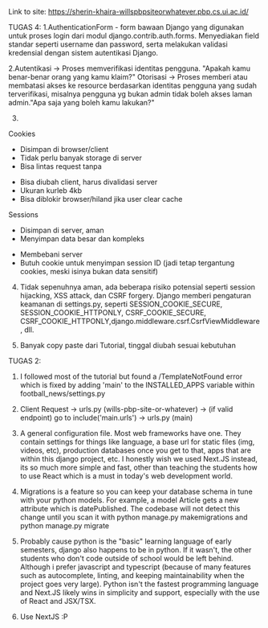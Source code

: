 Link to site:
https://sherin-khaira-willspbpsiteorwhatever.pbp.cs.ui.ac.id/


TUGAS 4:
1.AuthenticationForm - form bawaan Django yang digunakan untuk proses login dari modul django.contrib.auth.forms. Menyediakan field standar seperti username dan password, serta melakukan validasi kredensial dengan sistem autentikasi Django.

2.Autentikasi -> Proses memverifikasi identitas pengguna. "Apakah kamu benar-benar orang yang kamu klaim?"
Otorisasi -> Proses memberi atau membatasi akses ke resource berdasarkan identitas pengguna yang sudah terverifikasi, misalnya pengguna yg bukan admin tidak boleh akses laman admin."Apa saja yang boleh kamu lakukan?"

3. 
Cookies
+ Disimpan di browser/client
+ Tidak perlu banyak storage di server
+ Bisa lintas request tanpa
- Bisa diubah client, harus divalidasi server
- Ukuran kurleb 4kb
- Bisa diblokir browser/hiland jika user clear  cache

Sessions
+ Disimpan di server, aman
+ Menyimpan data besar dan kompleks
- Membebani server
- Butuh cookie untuk menyimpan session ID (jadi tetap tergantung cookies, meski isinya bukan data sensitif)

4. Tidak sepenuhnya aman, ada beberapa risiko potensial seperti session hijacking, XSS attack, dan CSRF forgery. Django memberi pengaturan keamanan di settings.py, seperti SESSION_COOKIE_SECURE, SESSION_COOKIE_HTTPONLY, CSRF_COOKIE_SECURE, CSRF_COOKIE_HTTPONLY,django.middleware.csrf.CsrfViewMiddleware, dll.

5. Banyak copy paste dari Tutorial, tinggal diubah sesuai kebutuhan

TUGAS 2:
1. I followed most of the tutorial but found a /TemplateNotFound error which is fixed by adding 'main' to the INSTALLED_APPS variable within football_news/settings.py

2. Client Request -> urls.py (wills-pbp-site-or-whatever) -> (if valid endpoint) go to include('main.urls') -> urls.py (main)

3. A general configuration file. Most web frameworks have one. They contain settings for things like language, a base url for static files (img, videos, etc), production databases once you get to that, apps that are within this django project, etc. I honestly wish we used Next.JS instead, its so much more simple and fast, other than teaching the students how to use React which is a must in today's web development world.

4. Migrations is a feature so you can keep your database schema in tune with your python models. For example, a model Article gets a new attribute which is datePublished. The codebase will not detect this change until you scan it with python manage.py makemigrations and python manage.py migrate

5. Probably cause python is the "basic" learning language of early semesters, django also happens to be in python. If it wasn't, the other students who don't code outside of school would be left behind. Although i prefer javascript and typescript (because of many features such as autocomplete, linting, and keeping maintainability when the project goes very large). Python isn't the fastest programming language and Next.JS likely wins in simplicity and support, especially with the use of React and JSX/TSX.

6. Use NextJS :P